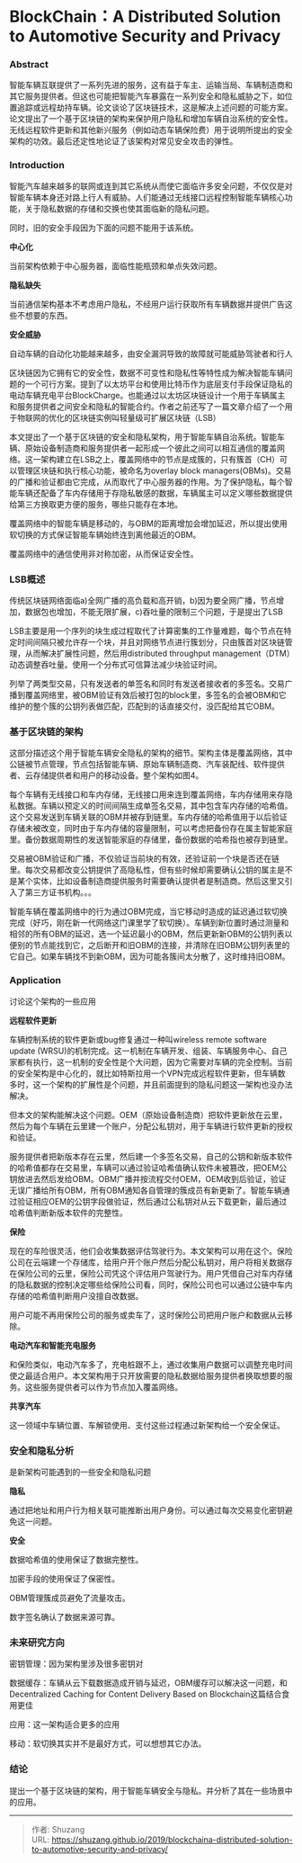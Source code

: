 # BlockChain：A Distributed Solution to Automotive Security and Privacy


### Abstract

智能车辆互联提供了一系列先进的服务，这有益于车主、运输当局、车辆制造商和其它服务提供者。但这也可能把智能汽车暴露在一系列安全和隐私威胁之下，如位置追踪或远程劫持车辆。论文谈论了区块链技术，这是解决上述问题的可能方案。论文提出了一个基于区块链的架构来保护用户隐私和增加车辆自治系统的安全性。无线远程软件更新和其他新兴服务（例如动态车辆保险费）用于说明所提出的安全架构的功效。最后还定性地论证了该架构对常见安全攻击的弹性。

### Introduction

智能汽车越来越多的联网或连到其它系统从而使它面临许多安全问题，不仅仅是对智能车辆本身还对路上行人有威胁。人们能通过无线接口远程控制智能车辆核心功能，关于隐私数据的存储和交换也使其面临新的隐私问题。

同时，旧的安全手段因为下面的问题不能用于该系统。

**中心化**

当前架构依赖于中心服务器，面临性能瓶颈和单点失效问题。

**隐私缺失**

当前通信架构基本不考虑用户隐私，不经用户运行获取所有车辆数据并提供广告这些不想要的东西。

**安全威胁**

自动车辆的自动化功能越来越多，由安全漏洞导致的故障就可能威胁驾驶者和行人



区块链因为它拥有它的安全性，数据不可变性和隐私性等特性成为解决智能车辆问题的一个可行方案。提到了以太坊平台和使用比特币作为底层支付手段保证隐私的电动车辆充电平台BlockCharge。也能通过以太坊区块链设计一个用于车辆属主和服务提供者之间安全和隐私的智能合约。作者之前还写了一篇文章介绍了一个用于物联网的优化的区块链实例叫轻量级可扩展区块链（LSB）

本文提出了一个基于区块链的安全和隐私架构，用于智能车辆自治系统。智能车辆、原始设备制造商和服务提供者一起形成一个彼此之间可以相互通信的覆盖网络。这一架构建立在LSB之上，覆盖网络中的节点是成簇的，只有簇首（CH）可以管理区块链和执行核心功能，被命名为overlay block managers(OBMs)。交易的广播和验证都由它完成，从而取代了中心服务器的作用。为了保护隐私，每个智能车辆还配备了车内存储用于存隐私敏感的数据，车辆属主可以定义哪些数据提供给第三方换取更方便的服务，哪些只能存在本地。

覆盖网络中的智能车辆是移动的，与OBM的距离增加会增加延迟，所以提出使用软切换的方式保证智能车辆始终连到离他最近的OBM。

覆盖网络中的通信使用非对称加密，从而保证安全性。

### LSB概述

传统区块链网络面临a)全网广播的高负载和高开销，b)因为要全网广播，节点增加，数据包也增加，不能无限扩展，c)吞吐量的限制三个问题，于是提出了LSB

LSB主要是用一个序列的块生成过程取代了计算密集的工作量难题，每个节点在特定时间间隔只被允许存一个块，并且对网络节点进行簇划分，只由簇首对区块链管理，从而解决扩展性问题，然后用distributed throughput management（DTM）动态调整吞吐量。使用一个分布式可信算法减少块验证时间。

列举了两类型交易，只有发送者的单签名和同时有发送者接收者的多签名。交易广播到覆盖网络里，被OBM验证有效后被打包的block里，多签名的会被OBM和它维护的整个簇的公钥列表做匹配，匹配到的话直接交付，没匹配给其它OBM。

### 基于区块链的架构

这部分描述这个用于智能车辆安全隐私的架构的细节。架构主体是覆盖网络，其中公链被节点管理，节点包括智能车辆、原始车辆制造商、汽车装配线、软件提供者、云存储提供者和用户的移动设备。整个架构如图4。

每个车辆有无线接口和车内存储，无线接口用来连到覆盖网络，车内存储用来存隐私数据。车辆以预定义的时间间隔生成单签名交易，其中包含车内存储的哈希值。这个交易发送到车辆关联的OBM并被存到链里。车内存储的哈希值用于以后验证存储未被改变，同时由于车内存储的容量限制，可以考虑把备份存在属主智能家庭里。备份数据周期性的发送智能家庭的存储里，备份数据的哈希指也被存到链里。

交易被OBM验证和广播，不仅验证当前块的有效，还验证前一个块是否还在链里。每次交易都改变公钥提供了高隐私性，但有些时候却需要确认公钥的属主是不是某个实体，比如设备制造商提供服务时需要确认提供者是制造商。然后这里又引入了第三方证书机构。。。

智能车辆在覆盖网络中的行为通过OBM完成，当它移动时造成的延迟通过软切换完成（好巧，刚在新一代网络这门课里学了软切换）。车辆到新位置时通过测量和相邻的所有OBM的延迟，选一个延迟最小的OBM，然后更新新OBM的公钥列表以便别的节点能找到它，之后断开和旧OBM的连接，并清除在旧OBM公钥列表里的它自己。如果车辆找不到新OBM，因为可能各簇间太分散了，这时维持旧OBM。

### Application

讨论这个架构的一些应用

**远程软件更新**

车辆控制系统的软件更新或bug修复通过一种叫wireless remote software update (WRSU)的机制完成。这一机制在车辆开发、组装、车辆服务中心、自己家都有执行，这一机制的安全性是个大问题，因为它需要对车辆的完全控制。当前的安全架构是中心化的，就比如特斯拉用一个VPN完成远程软件更新，但车辆数多时，这一个架构的扩展性是个问题，并且前面提到的隐私问题这一架构也没办法解决。

但本文的架构能解决这个问题。OEM（原始设备制造商）把软件更新放在云里，然后为每个车辆在云里建一个账户，分配公私钥对，用于车辆进行软件更新的授权和验证。

服务提供者把新版本存在云里，然后建一个多签名交易，自己的公钥和新版本软件的哈希值都存在交易里，车辆可以通过验证哈希值确认软件未被篡改，把OEM公钥放进去然后发给OBM。OBM广播并按流程交付OEM，OEM收到后验证，验证无误广播给所有OBM，所有OBM通知各自管理的簇成员有新更新了。智能车辆通过验证相应OEM的公钥字段做验证，然后通过公私钥对从云下载更新，最后通过哈希值判断新版本软件的完整性。

**保险**

现在的车险很灵活，他们会收集数据评估驾驶行为。本文架构可以用在这个。保险公司在云端建一个存储库，给用户开个账户然后分配公私钥对，用户将相关数据存在保险公司的云里，保险公司凭这个评估用户驾驶行为。用户凭借自己对车内存储的隐私数据的控制决定哪些给保险公司看，同时，保险公司也可以通过公链中车内存储的哈希值判断用户没擅自改数据。

用户可能不再用保险公司的服务或卖车了，这时保险公司把用户账户和数据从云移除。

**电动汽车和智能充电服务**

和保险类似，电动汽车多了，充电桩跟不上，通过收集用户数据可以调整充电时间使之最适合用户。本文架构用于只开放需要的隐私数据给服务提供者换取想要的服务。这些服务提供者可以作为节点加入覆盖网络。

**共享汽车**

这一领域中车辆位置、车解锁使用、支付这些过程通过新架构给一个安全保证。

### 安全和隐私分析

是新架构可能遇到的一些安全和隐私问题

**隐私**

通过把地址和用户行为相关联可能推断出用户身份。可以通过每次交易变化密钥避免这一问题。

**安全**

数据哈希值的使用保证了数据完整性。

加密手段的使用保证了保密性。

OBM管理簇成员避免了流量攻击。

数字签名确认了数据来源可靠。

### 未来研究方向

密钥管理：因为架构里涉及很多密钥对

数据缓存：车辆从云下载数据造成开销与延迟，OBM缓存可以解决这一问题，和Decentralized Caching for Content Delivery Based on Blockchain这篇结合食用更佳

应用：这一架构适合更多的应用

移动：软切换其实并不是最好方式，可以想想其它办法。

### 结论

提出一个基于区块链的架构，用于智能车辆安全与隐私。并分析了其在一些场景中的应用。

---

> 作者: Shuzang  
> URL: https://shuzang.github.io/2019/blockchaina-distributed-solution-to-automotive-security-and-privacy/  

